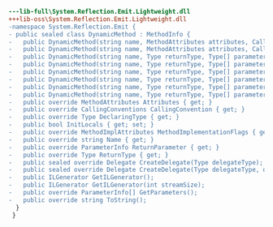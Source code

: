﻿```diff
---lib-full\System.Reflection.Emit.Lightweight.dll
+++lib-oss\System.Reflection.Emit.Lightweight.dll
-namespace System.Reflection.Emit {
- public sealed class DynamicMethod : MethodInfo {
-   public DynamicMethod(string name, MethodAttributes attributes, CallingConventions callingConvention, Type returnType, Type[] parameterTypes, Module m, bool skipVisibility);
-   public DynamicMethod(string name, MethodAttributes attributes, CallingConventions callingConvention, Type returnType, Type[] parameterTypes, Type owner, bool skipVisibility);
-   public DynamicMethod(string name, Type returnType, Type[] parameterTypes);
-   public DynamicMethod(string name, Type returnType, Type[] parameterTypes, bool restrictedSkipVisibility);
-   public DynamicMethod(string name, Type returnType, Type[] parameterTypes, Module m);
-   public DynamicMethod(string name, Type returnType, Type[] parameterTypes, Module m, bool skipVisibility);
-   public DynamicMethod(string name, Type returnType, Type[] parameterTypes, Type owner);
-   public DynamicMethod(string name, Type returnType, Type[] parameterTypes, Type owner, bool skipVisibility);
-   public override MethodAttributes Attributes { get; }
-   public override CallingConventions CallingConvention { get; }
-   public override Type DeclaringType { get; }
-   public bool InitLocals { get; set; }
-   public override MethodImplAttributes MethodImplementationFlags { get; }
-   public override string Name { get; }
-   public override ParameterInfo ReturnParameter { get; }
-   public override Type ReturnType { get; }
-   public sealed override Delegate CreateDelegate(Type delegateType);
-   public sealed override Delegate CreateDelegate(Type delegateType, object target);
-   public ILGenerator GetILGenerator();
-   public ILGenerator GetILGenerator(int streamSize);
-   public override ParameterInfo[] GetParameters();
-   public override string ToString();
  }
 }
```
